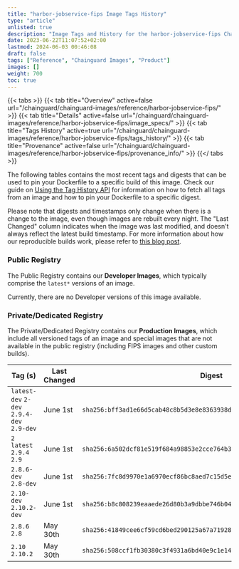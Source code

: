 ```yaml
---
title: "harbor-jobservice-fips Image Tags History"
type: "article"
unlisted: true
description: "Image Tags and History for the harbor-jobservice-fips Chainguard Image"
date: 2023-06-22T11:07:52+02:00
lastmod: 2024-06-03 00:46:08
draft: false
tags: ["Reference", "Chainguard Images", "Product"]
images: []
weight: 700
toc: true
---
```


{{< tabs >}}
{{< tab title="Overview" active=false url="/chainguard/chainguard-images/reference/harbor-jobservice-fips/" >}}
{{< tab title="Details" active=false url="/chainguard/chainguard-images/reference/harbor-jobservice-fips/image_specs/" >}}
{{< tab title="Tags History" active=true url="/chainguard/chainguard-images/reference/harbor-jobservice-fips/tags_history/" >}}
{{< tab title="Provenance" active=false url="/chainguard/chainguard-images/reference/harbor-jobservice-fips/provenance_info/" >}}
{{</ tabs >}}

The following tables contains the most recent tags and digests that can be used to pin your Dockerfile to a specific build of this image. Check our guide on [Using the Tag History API](/chainguard/chainguard-images/using-the-tag-history-api/) for information on how to fetch all tags from an image and how to pin your Dockerfile to a specific digest.

Please note that digests and timestamps only change when there is a change to the image, even though images are rebuilt every night. The "Last Changed" column indicates when the image was last modified, and doesn't always reflect the latest build timestamp. For more information about how our reproducible builds work, please refer to [this blog post](https://www.chainguard.dev/unchained/reproducing-chainguards-reproducible-image-builds).

### Public Registry
The Public Registry contains our **Developer Images**, which typically comprise the `latest*` versions of an image.

Currently, there are no Developer versions of this image available.

### Private/Dedicated Registry
The Private/Dedicated Registry contains our **Production Images**, which include all versioned tags of an image and special images that are not available in the public registry (including FIPS images and other custom builds).

| Tag (s)                                     | Last Changed | Digest                                                                    |
|---------------------------------------------|--------------|---------------------------------------------------------------------------|
|  `latest-dev` `2-dev` `2.9.4-dev` `2.9-dev` | June 1st     | `sha256:bff3ad1e66d5cab48c8b5d3e8e8363938d63fb390383f69a2d193fa1f49e6be1` |
|  `2` `latest` `2.9.4` `2.9`                 | June 1st     | `sha256:6a502dcf81e519f684a98853e2cce764b393a23222b9afbaf0597dd89821609e` |
|  `2.8.6-dev` `2.8-dev`                      | June 1st     | `sha256:7fc8d9970e1a6970ecf86bc8aed7c15d5e72f12f20ef62cced3e4f87dfc99dc3` |
|  `2.10-dev` `2.10.2-dev`                    | June 1st     | `sha256:b8c808239eaaede26d80b3a9dbbe746b04ed0d46d3144344485bdd23994fc5fd` |
|  `2.8.6` `2.8`                              | May 30th     | `sha256:41849cee6cf59cd6bed290125a67a71928ba2b7abf673c3e653557eb37237a21` |
|  `2.10` `2.10.2`                            | May 30th     | `sha256:508ccf1fb30380c3f4931a6bd40e9c1e143eec5099dbe986de18b5454fb63d08` |

